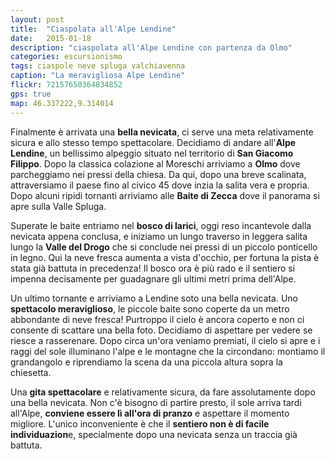 ```yaml
---
layout: post
title:  "Ciaspolata all'Alpe Lendine"
date:   2015-01-18
description: "ciaspolata all'Alpe Lendine con partenza da Olmo"
categories: escursionismo
tags: ciaspole neve spluga valchiavenna
caption: "La meravigliosa Alpe Lendine"
flickr: 72157650364834852
gps: true
map: 46.337222,9.314014
---
```


Finalmente è arrivata una **bella nevicata**, ci serve una meta relativamente sicura e allo stesso tempo spettacolare. Decidiamo di andare all'**Alpe Lendine**, un bellissimo alpeggio situato nel territorio di **San Giacomo Filippo**. Dopo la classica colazione al Moreschi arriviamo a **Olmo** dove parcheggiamo nei pressi della chiesa. Da qui, dopo una breve scalinata, attraversiamo il paese fino al civico 45 dove inzia  la salita vera e propria. Dopo alcuni ripidi tornanti arriviamo alle **Baite di Zecca** dove il panorama si apre sulla Valle Spluga.

Superate le baite entriamo nel **bosco di larici**, oggi reso incantevole dalla nevicata appena conclusa, e iniziamo un lungo traverso in leggera salita lungo la **Valle del Drogo** che si conclude nei pressi di un piccolo ponticello in legno. Qui la neve fresca aumenta a vista d'occhio, per fortuna la pista è stata già battuta in precedenza! Il bosco ora è più rado e il sentiero si impenna decisamente per guadagnare gli ultimi metri prima dell'Alpe.

Un ultimo tornante e arriviamo a Lendine soto una bella nevicata. Uno **spettacolo meraviglioso**, le piccole baite sono coperte da un metro abbondante di neve fresca! Purtroppo il cielo è ancora coperto e non ci consente di scattare una bella foto. Decidiamo di aspettare per vedere se riesce a rasserenare. Dopo circa un'ora veniamo premiati, il cielo si apre e i raggi del sole illuminano l'alpe e le montagne che la circondano: montiamo il grandangolo e riprendiamo la scena da una piccola altura sopra la chiesetta.

Una **gita spettacolare** e relativamente sicura, da fare assolutamente dopo una bella nevicata. Non c'è bisogno di partire presto, il sole arriva tardi all'Alpe, **conviene essere lì all'ora di pranzo** e aspettare il momento migliore. L'unico inconveniente è che il **sentiero non è di facile individuazion**e, specialmente dopo una nevicata senza un traccia già battuta.